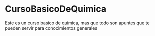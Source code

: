 # CursoBasicoDeQuimica
Este es un curso basico de quimica, mas que todo son apuntes que te pueden servir para conocimientos generales
